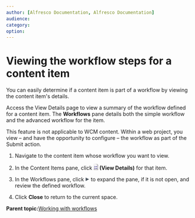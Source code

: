 ```yaml
---
author: [Alfresco Documentation, Alfresco Documentation]
audience: 
category: 
option: 
---
```


# Viewing the workflow steps for a content item

You can easily determine if a content item is part of a workflow by viewing the content item's details.

Access the View Details page to view a summary of the workflow defined for a content item. The **Workflows** pane details both the simple workflow and the advanced workflow for the item.

This feature is not applicable to WCM content. Within a web project, you view – and have the opportunity to configure – the workflow as part of the Submit action.

1.  Navigate to the content item whose workflow you want to view.

2.  In the Content Items pane, click ![View Details](../images/im-viewdetails.png) **\(View Details\)** for that item.

3.  In the Workflows pane, click ![Expand](../images/im-expand.png) to expand the pane, if it is not open, and review the defined workflow.

4.  Click **Close** to return to the current space.


**Parent topic:**[Working with workflows](../concepts/cuh-workflow-intro.md)

